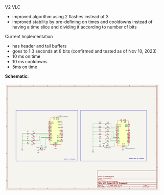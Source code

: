 V2 VLC
- improved algorithm using 2 flashes instead of 3
- improved stability by pre-defining on times and cooldowns instead of having a time slice and dividing it according to number of bits

Current Implementation
- has header and tail buffers 
- goes to 1.3 seconds at 8 bits (confirmed and tested as of Nov 10, 2023)
- 10 ms on time
- 10 ms cooldowns
- 5ms on time


<b>Schematic:</b>
<br><br>
<img src="VLC_V2_TX_RX_Schematic.png"/>
